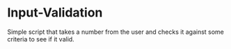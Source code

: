 # Input-Validation
Simple script that takes a number from the user and checks it against some criteria to see if it valid.
